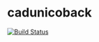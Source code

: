 # cadunicoback

[![Build Status](https://travis-ci.com/MarcioUfs/cadunicoback.svg?token=nWpgBy4eHzVkyNkqYsWs&branch=dev)](https://travis-ci.com/MarcioUfs/cadunicoback)
